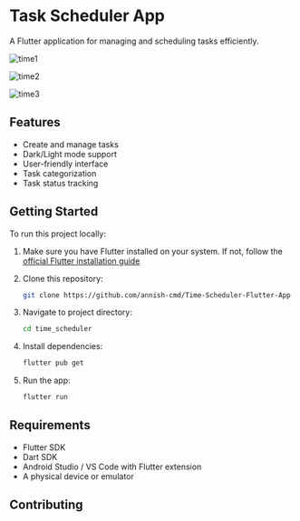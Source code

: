 # Task Scheduler App

A Flutter application for managing and scheduling tasks efficiently.


![time1](https://github.com/user-attachments/assets/79d4a1b4-4b39-4f00-a5e8-c12d2e4f5f7a)

![time2](https://github.com/user-attachments/assets/18f52edd-b8fc-4db6-a981-d8c6a67cfd2b)

![time3](https://github.com/user-attachments/assets/dccda55d-62c6-4bf3-8820-702eb59336ca)

## Features

- Create and manage tasks
- Dark/Light mode support
- User-friendly interface
- Task categorization
- Task status tracking

## Getting Started

To run this project locally:

1. Make sure you have Flutter installed on your system. If not, follow the [official Flutter installation guide](https://flutter.dev/docs/get-started/install)

2. Clone this repository:

   ```bash
   git clone https://github.com/annish-cmd/Time-Scheduler-Flutter-App
   ```

3. Navigate to project directory:

   ```bash
   cd time_scheduler
   ```

4. Install dependencies:

   ```bash
   flutter pub get
   ```

5. Run the app:
   ```bash
   flutter run
   ```

## Requirements

- Flutter SDK
- Dart SDK
- Android Studio / VS Code with Flutter extension
- A physical device or emulator

## Contributing


